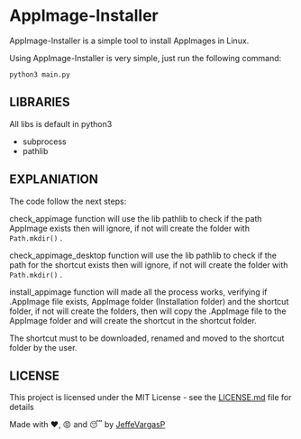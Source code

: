 # AppImage-Installer

AppImage-Installer is a simple tool to install AppImages in Linux.

Using AppImage-Installer is very simple, just run the following command:

```python3 main.py```

## LIBRARIES

All libs is default in python3

- subprocess
- pathlib

## EXPLANIATION

The code follow the next steps:

check_appimage function will use the lib pathlib to check if the path AppImage exists then will ignore, if not will create the folder with ```Path.mkdir()``` .

check_appimage_desktop function will use the lib pathlib to check if the path for the shortcut exists then will ignore, if not will create the folder with ```Path.mkdir()``` .

install_appimage function will made all the process works, verifying if .AppImage file exists, AppImage folder (Installation folder) and the shortcut folder, if not will create the folders, then will copy the .AppImage file to the AppImage folder and will create the shortcut in the shortcut folder.

The shortcut must to be downloaded, renamed and moved to the shortcut folder by the user.

## LICENSE

This project is licensed under the MIT License - see the [LICENSE.md](LICENSE.md) file for details

Made with ❤️, 😡 and 😴 by [JeffeVargasP](https://github.com/JeffeVargasP)
